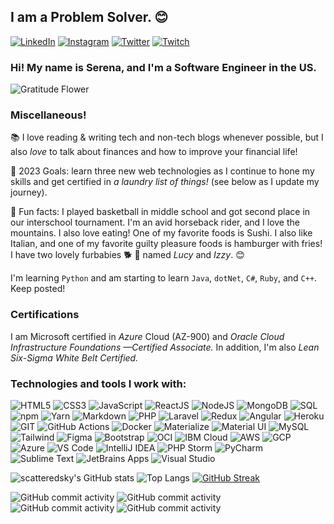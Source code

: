 ## I am a Problem Solver. 😊
  <a href="https://www.linkedin.com/in/serenaterra/"><img alt="LinkedIn" src="https://img.shields.io/badge/-LinkedIn-335EA2?style=for-the-badge&logo=linkedin&logoColor=white" /></a>
  <a href="https://www.instagram.com/scattered_sky/"><img alt="Instagram" src="https://img.shields.io/badge/-Instagram-335EA2?style=for-the-badge&logo=instagram&logoColor=white" /></a>
  <a href="https://twitter.com/sct_sky"><img alt="Twitter" src="https://img.shields.io/badge/-Twitter-335EA2?style=for-the-badge&logo=twitter&logoColor=white" /></a>
  <a href="https://twitch.tv/serenaclaireofficial"><img alt="Twitch" src="https://img.shields.io/badge/-Twitch-335EA2?style=for-the-badge&logo=twitch&logoColor=white" /></a>

### Hi! My name is Serena, and I'm a Software Engineer in the US. 

![Gratitude Flower](https://emojis.slackmojis.com/emojis/images/1588108758/8792/fb-thankful.png?1588108758 "Gratitude Flower")

### Miscellaneous!

📚 I love reading & writing tech and non-tech blogs whenever possible, but I also *love* to talk about finances and how to improve your financial life! 

🚀 2023 Goals: learn three new web technologies as I continue to hone my skills and get certified in *a laundry list of things!* (see below as I update my journey).

🤠 Fun facts: I played basketball in middle school and got second place in our interschool tournament. I'm an avid horseback rider, and I love the mountains. I also love eating! One of my favorite foods is Sushi. I also like Italian, and one of my favorite guilty pleasure foods is hamburger with fries! I have two lovely furbabies 🐕 🐾 named  *Lucy* and *Izzy*. 😊

I'm learning `Python` and am starting to learn `Java`, `dotNet`, `C#`, `Ruby`, and `C++`. Keep posted! 

### Certifications
I am Microsoft certified in *Azure* Cloud (AZ-900) and *Oracle Cloud Infrastructure Foundations —Certified Associate.*
In addition, I'm also *Lean Six-Sigma White Belt Certified.*
<br>

### Technologies and tools I work with:
![HTML5](https://img.shields.io/badge/UI-HTML5-E34F26?style=for-the-badge&logo=html5&logoColor=red) ![CSS3](https://img.shields.io/badge/-CSS%20-%23335EA2?style=for-the-badge&logo=css3&logoColor=white) ![JavaScript](https://img.shields.io/badge/javascript%20-4479A1?&style=for-the-badge&logo=javascript&logoColor=F7DF1E) ![ReactJS](https://img.shields.io/badge/Library-React%20-%2345b8d8?style=for-the-badge&logo=react&logoColor=white) ![NodeJS](https://img.shields.io/badge/js_runtime-node.js%20-brightgreen?style=for-the-badge&logo=node.js&logoColor=white) ![MongoDB](https://img.shields.io/badge/DB-MongoDB-13aa52?style=for-the-badge&logo=mongodb&logoColor=white) ![SQL](https://img.shields.io/badge/Database-SQL-4479A1?style=for-the-badge)
![npm](https://img.shields.io/badge/Pkg_Manager-NPM-darkred?style=for-the-badge&logo=npm&logoColor=white)
![Yarn](https://img.shields.io/badge/Pkg_Manager-Yarn-blue?style=for-the-badge&logo=yarn&logoColor=pink) ![Markdown](https://img.shields.io/badge/UI-markdown-%23000ff0?&style=for-the-badge&logo=markdown&logoColor=white) ![PHP](https://img.shields.io/badge/Programming-PHP%20-764ABC?style=for-the-badge&logo=php&logoColor=white) ![Laravel](https://img.shields.io/badge/Framework-Laravel-FF8822?style=for-the-badge&logo=laravel&logoColor=white) ![Redux](https://img.shields.io/badge/-Redux-764ABC?style=for-the-badge&logo=redux&logoColor=white) ![Angular](https://img.shields.io/badge/angular%20-E34F26?style=for-the-badge&logo=angular&logoColor=white) 
![Heroku](https://img.shields.io/badge/-Heroku-430098?style=for-the-badge&logo=heroku&logoColor=white) ![GIT](https://img.shields.io/badge/git%20-black?&style=for-the-badge&logo=git&logoColor=white) ![GitHub Actions](https://img.shields.io/badge/-Github_Actions-2088FF?style=for-the-badge&logo=github-actions&logoColor=white) ![Docker](https://img.shields.io/badge/-Docker-F7DF1E?style=for-the-badge&logo=docker&logoColor=blue) 
![Materialize](https://img.shields.io/badge/UI-Materialize-%23F5A5A8?style=for-the-badge&logo=materialize&logoColor=white) ![Material UI](https://img.shields.io/badge/UI-Material%20UI%20-%230081CB?style=for-the-badge&logo=materialui&logoColor=white) ![MySQL](https://img.shields.io/badge/DBMS-MySQL-%23000000?style=for-the-badge&logo=mysql&logoColor=white) ![Tailwind](https://img.shields.io/badge/UI-Tailwind-%230081CB?style=for-the-badge&logo=tailwindcss&logoColor=white) ![Figma](https://img.shields.io/badge/Design-Figma%20-%23F24E1E?&style=for-the-badge&logo=figma&logoColor=white) ![Bootstrap](https://img.shields.io/badge/UI-Bootstrap%20-%23563D7C?&style=for-the-badge&logo=bootstrap&logoColor=white) ![OCI](https://img.shields.io/badge/Cloud-Oracle_Cloud_Infrastructure-darkred?style=for-the-badge&logo=oracle&logoColor=F80000) ![IBM Cloud](https://img.shields.io/badge/Cloud-IBM_Cloud-%230080FF?style=for-the-badge&logo=ibmcloud&logoColor=blue) ![AWS](https://img.shields.io/badge/Cloud-Amazon_Web_Services-%23FF7F00?style=for-the-badge&logo=amazonaws&logoColor=orange) ![GCP](https://img.shields.io/badge/Cloud-Google_Cloud_Platform-1a73e8?style=for-the-badge&logo=google-cloud&logoColor=white) ![Azure](https://img.shields.io/badge/Cloud-Microsoft_Azure-%230A0F4E?style=for-the-badge&logo=microsoftazure&logoColor=blue) 
![VS Code](https://img.shields.io/badge/Tools-VS_Code-violet?style=for-the-badge&logo=visualstudiocode&logoColor=white) ![IntelliJ IDEA](https://img.shields.io/badge/Tools-IntelliJ_IDEA-purple?style=for-the-badge&logo=intellijidea&logoColor=white) ![PHP Storm](https://img.shields.io/badge/Tools-PHP_Storm-orange?style=for-the-badge&logo=phpstorm&logoColor=white) ![PyCharm](https://img.shields.io/badge/Tools-PyCharm-13AA52?style=for-the-badge&logo=pycharm&logoColor=white) ![Sublime Text](https://img.shields.io/badge/Tools-Sublime_Text-%23F7DF1E?style=for-the-badge&logo=sublimetext&logoColor=white) ![JetBrains Apps](https://img.shields.io/badge/Tools-JetBrains-black?style=for-the-badge&logo=jetbrains&logoColor=white) ![Visual Studio](https://img.shields.io/badge/Tools-Visual_Studio-blueviolet?style=for-the-badge&logo=visualstudio&logoColor=white)


![scatteredsky's GitHub stats](https://github-readme-stats.vercel.app/api?username=scatteredsky&count_private=true&show_icons=true&theme=algolia) 
![Top Langs](https://github-readme-stats.vercel.app/api/top-langs/?username=scatteredsky&show_icons=true&layout=demo&theme=algolia) 
[![GitHub Streak](https://github-readme-streak-stats.herokuapp.com?user=scatteredsky&theme=chartreuse-dark)](https://git.io/streak-stats)

![GitHub commit activity](https://img.shields.io/github/commit-activity/m/scatteredsky/gft-start-woman-java?color=green&style=for-the-badge)
![GitHub commit activity](https://img.shields.io/github/commit-activity/m/scatteredsky/spread-java-developer?color=green&style=for-the-badge)
![GitHub commit activity](https://img.shields.io/github/commit-activity/m/scatteredsky/scatteredsky?color=green&style=for-the-badge)
![GitHub commit activity](https://img.shields.io/github/commit-activity/m/scatteredsky/wguprojects?color=green&style=for-the-badge)

